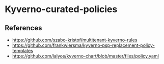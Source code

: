 # Kyverno-curated-policies

## References

- https://github.com/szabo-kristof/multitenant-kyverno-rules
- https://github.com/frankwiersma/kyverno-psp-replacement-policy-templates
- https://github.com/lalyos/kyverno-chart/blob/master/files/policy.yaml
